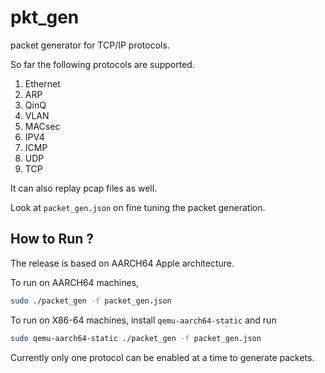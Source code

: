 # pkt_gen
packet generator for TCP/IP protocols.

So far the following protocols are supported.

1. Ethernet
2. ARP
3. QinQ
4. VLAN
5. MACsec
6. IPV4
7. ICMP
8. UDP
9. TCP

It can also replay pcap files as well.

Look at `packet_gen.json` on fine tuning the packet generation.

## How to Run ?

The release is based on AARCH64 Apple architecture.

To run on AARCH64 machines,

```bash
sudo ./packet_gen -f packet_gen.json
```

To run on X86-64 machines, install `qemu-aarch64-static` and run

```bash
sudo qemu-aarch64-static ./packet_gen -f packet_gen.json
```


Currently only one protocol can be enabled at a time to generate packets.

